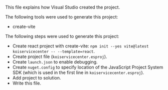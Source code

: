 This file explains how Visual Studio created the project.

The following tools were used to generate this project:
- create-vite

The following steps were used to generate this project:
- Create react project with create-vite: `npm init --yes vite@latest koiservicecenter -- --template=react`.
- Create project file (`koiservicecenter.esproj`).
- Create `launch.json` to enable debugging.
- Create `nuget.config` to specify location of the JavaScript Project System SDK (which is used in the first line in `koiservicecenter.esproj`).
- Add project to solution.
- Write this file.
